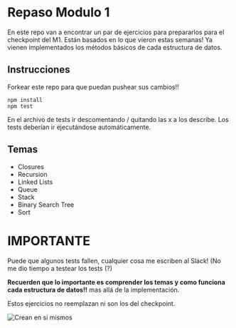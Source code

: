 ﻿# Repaso Modulo 1

En este repo van a encontrar un par de ejercicios para prepararlos para el checkpoint del M1.
Están basados en lo que vieron estas semanas!
Ya vienen implementados los métodos básicos de cada estructura de datos.

## Instrucciones
Forkear este repo para que puedan pushear sus cambios!!

    npm install
    npm test

 En el archivo de tests ir descomentando / quitando las x a los describe.
 Los tests deberían ir ejecutándose automáticamente.

## Temas

 - Closures
 - Recursion
 - Linked Lists
 - Queue
 - Stack
 - Binary Search Tree
 - Sort

# IMPORTANTE

Puede que algunos tests fallen, cualquier cosa me escriben al Slack!
(No me dio tiempo a testear los tests (?)

**Recuerden que lo importante es comprender los temas y como funciona cada estructura de datos!!** mas allá de la implementación.

Estos ejercicios no reemplazan ni son los del checkpoint.

![Crean en si mismos](https://2.bp.blogspot.com/-v1ak4jf_y-w/W7q0CbfOrUI/AAAAAAAAAJg/EkXcqbzoflM5I5sddR3i6txHCl-rU7a9wCLcBGAs/s280/BELIEVE+IN+YOURSELF.gif)


